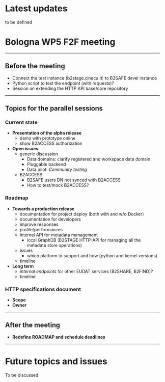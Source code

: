 
# Latest updates

to be defined

# Bologna WP5 F2F meeting

---


## Before the meeting

- Connect the test instance (b2stage.cineca.it) to B2SAFE devel instance
- Python script to test the endpoint (with requests)?
- Session on extending the HTTP API base/core repository

---

## Topics for the parallel sessions


### Current state

- **Presentation of the alpha release**
    + demo with prototype online
    + show B2ACCESS authorization
- **Open issues**
    - generic discussion
        + Data domains: clarify registered and workspace data domain.
        + Pluggable backend
        + Data pilot: *Community testing*
    - B2ACCESS
        + B2SAFE users DN not synced with B2ACCESS
        + How to test/mock B2ACCESS?


### Roadmap


- **Towards a production release**
    + documentation for project deploy (both with and w/o Docker)
    + documentation for developers
    + improve responses
    + profile/performances
    + internal API for metadata management
        * local GraphDB (B2STAGE HTTP-API for managing all the metadata store operations)
    + issues
        * which platform to support and how (python and kernel versions)
    + timeline
- **Long term**
    + *internal endpoints* for other EUDAT services (B2SHARE, B2FIND)?
    + timeline


### HTTP specifications document


[//]: # (Comment: Generic or specific for B2STAGE?)

- **Scope**
- **Owner**


---


## After the meeting

- **Redefine ROADMAP and schedule deadlines**


---


# Future topics and issues


To be discussed


[//]: # (- documentation for project deploy)
[//]: # (- unittest)
[//]: # (    + refactor all code that is duplicated [repeated put and post, json dumps])
[//]: # (    + mock test b2access handshake)
[//]: # (    + proxy refresh)
[//]: # (- performances)
[//]: # (    + profile)
[//]: # (    + benchmark)
[//]: # (    + cache)
[//]: # (    + load balancing proxy)
[//]: # (- SSL)
[//]: # (    + automatic creation of certificates from letsencrypt)
[//]: # (    + automatic update every 3 months with cronjob?)
[//]: # (- improve responses)
[//]: # (    + create a standard bearer-token response)
[//]: # (    + also a better standard for all resources responses)
[//]: # (    + add one example of api call with curl inside login output Meta)
[//]: # (- allow configuration files/options)
[//]: # (    + set at docker level across containers)
[//]: # (- Look into `TOFIX` labeled notes inside the code)
[//]: # (- GraphDB neo4j)
[//]: # (    + test bolt native driver)
[//]: # (    + write Eudat models used in B2SAFE metadata parser)
[//]: # (- iRODS related)
[//]: # (    + test python official driver with python3)
[//]: # (    + irods 4.2)
[//]: # (    + add irods 4.2 b2safe rules with python new rule engine)
